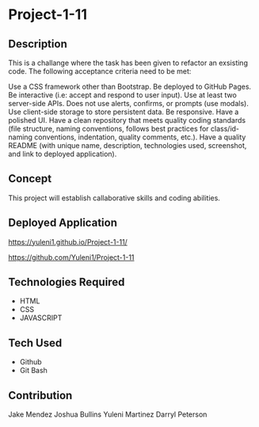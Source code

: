 # Project-1-11

## Description
This is a challange where the task has been given to refactor an exsisting code. The following acceptance criteria need to be met: 

Use a CSS framework other than Bootstrap.
Be deployed to GitHub Pages.
Be interactive (i.e: accept and respond to user input).
Use at least two server-side APIs.
Does not use alerts, confirms, or prompts (use modals).
Use client-side storage to store persistent data.
Be responsive.
Have a polished UI.
Have a clean repository that meets quality coding standards (file structure, naming conventions, follows best practices for class/id-naming conventions, indentation, quality comments, etc.).
Have a quality README (with unique name, description, technologies used, screenshot, and link to deployed application).

## Concept

This project will establish callaborative skills and coding abilities.

## Deployed Application
https://yuleni1.github.io/Project-1-11/

https://github.com/Yuleni1/Project-1-11


## Technologies Required

* HTML
* CSS
* JAVASCRIPT

## Tech Used

* Github
* Git Bash

## Contribution

Jake Mendez
Joshua Bullins 
Yuleni Martinez
Darryl Peterson